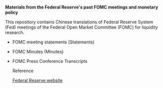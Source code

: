 **Materials from the Federal Reserve's past FOMC meetings and monetary policy**

This repository contains Chinese translations of Federal Reserve System (Fed) meetings of the Federal Open Market Committee (FOMC) for liquidity research.

* FOMC meeting statements (Statements)

* FOMC Minutes (Minutes)

* FOMC Press Conference Transcripts

  

  Reference

  [Federal Reserve website](https://www.federalreserve.gov/)